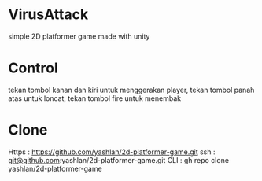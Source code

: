 # VirusAttack
simple 2D platformer game made with unity

# Control
tekan tombol kanan dan kiri untuk menggerakan player, tekan tombol panah atas untuk loncat, tekan tombol fire untuk menembak

# Clone
Https : https://github.com/yashlan/2d-platformer-game.git
ssh   : git@github.com:yashlan/2d-platformer-game.git
CLI   : gh repo clone yashlan/2d-platformer-game
